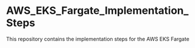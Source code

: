# AWS_EKS_Fargate_Implementation_Steps
This repository contains the implementation steps for the AWS EKS Fargate
